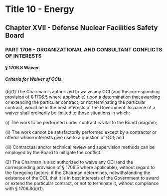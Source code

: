 
# Title 10 - Energy
## Chapter XVII - Defense Nuclear Facilities Safety Board
### PART 1706 - ORGANIZATIONAL AND CONSULTANT CONFLICTS OF INTERESTS
#### § 1706.8 Waiver.
##### Criteria for Waiver of OCIs.

(b)(1) The Chairman is authorized to waive any OCI (and the corresponding provision of § 1706.5 where applicable) upon a determination that awarding or extending the particular contract, or not terminating the particular contract, would be in the best interests of the Government. Issuance of a waiver shall ordinarily be limited to those situations in which:

(i) The work to be performed under contract is vital to the Board program;

(ii) The work cannot be satisfactorily performed except by a contractor or offeror whose interests give rise to a question of OCI; and

(iii) Contractual and/or technical review and supervision methods can be employed by the Board to mitigate the conflict.

(2) The Chairman is also authorized to waive any OCI (and the corresponding provision of § 1706.5 where applicable), without regard to the foregoing factors, if the Chairman determines, notwithstanding the existence of the OCI, that it is in best interests of the Government to award or extend the particular contract, or not to terminate it, without compliance with § 1706.8(b)(1).
